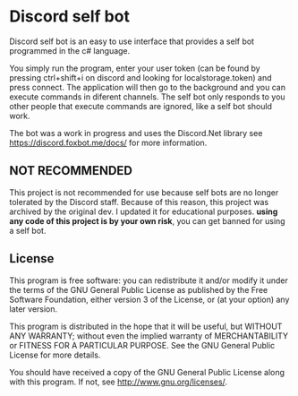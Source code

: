 # Discord self bot
Discord self bot is an easy to use interface that provides a self bot programmed in the c# language.

You simply run the program, enter your user token (can be found by pressing ctrl+shift+i on discord and looking for localstorage.token) and press connect. The application will then go to the background and you can execute commands in diferent channels. The self bot only responds to you other people that execute commands are ignored, like a self bot should work.

The bot was a work in progress and uses the Discord.Net library see https://discord.foxbot.me/docs/ for more information.

## NOT RECOMMENDED
This project is not recommended for use because self bots are no longer tolerated by the Discord staff. Because of this reason, this project was archived by the original dev. I updated it for educational purposes. **using any code of this project is by your own risk**, you can get banned for using a self bot.

## License

This program is free software: you can redistribute it and/or modify
it under the terms of the GNU General Public License as published by
the Free Software Foundation, either version 3 of the License, or
(at your option) any later version.

This program is distributed in the hope that it will be useful,
but WITHOUT ANY WARRANTY; without even the implied warranty of
MERCHANTABILITY or FITNESS FOR A PARTICULAR PURPOSE.  See the
GNU General Public License for more details.

You should have received a copy of the GNU General Public License
along with this program.  If not, see <http://www.gnu.org/licenses/>.
